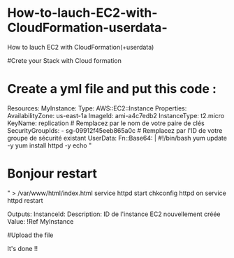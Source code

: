 # How-to-lauch-EC2-with-CloudFormation-userdata-
How to lauch EC2 with CloudFormation(+userdata) 

#Crete your Stack with Cloud formation
# Create a yml file and put this code : 
Resources:
  MyInstance:
    Type: AWS::EC2::Instance
    Properties:
      AvailabilityZone: us-east-1a
      ImageId: ami-a4c7edb2
      InstanceType: t2.micro
      KeyName: replication  # Remplacez par le nom de votre paire de clés
      SecurityGroupIds:
        - sg-09912f45eeb865a0c  # Remplacez par l'ID de votre groupe de sécurité existant
      UserData:
        Fn::Base64: |
          #!/bin/bash
          yum update -y
          yum install httpd -y
          echo "<html><body><h1>Bonjour restart</h1></body></html>" > /var/www/html/index.html
          service httpd start
          chkconfig httpd on
          service httpd restart

Outputs:
  InstanceId:
    Description: ID de l'instance EC2 nouvellement créée
    Value: !Ref MyInstance

#Upload the file 


It's done !!
